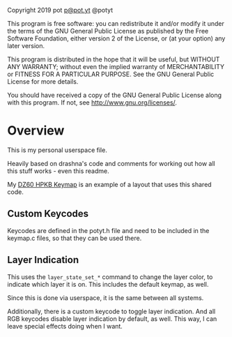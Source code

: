 Copyright 2019 pot p@pot.yt @potyt

This program is free software: you can redistribute it and/or modify
it under the terms of the GNU General Public License as published by
the Free Software Foundation, either version 2 of the License, or
(at your option) any later version.

This program is distributed in the hope that it will be useful,
but WITHOUT ANY WARRANTY; without even the implied warranty of
MERCHANTABILITY or FITNESS FOR A PARTICULAR PURPOSE.  See the
GNU General Public License for more details.

You should have received a copy of the GNU General Public License
along with this program.  If not, see <http://www.gnu.org/licenses/>.

# Overview

This is my personal userspace file.

Heavily based on drashna's code and comments for working out how all
this stuff works - even this readme.

My [DZ60 HPKB Keymap](https://github.com/qmk/qmk_firmware/blob/master/layouts/community/ergodox/drashna/keymap.c#L297)
is an example of a layout that uses this shared code.

## Custom Keycodes

Keycodes are defined in the potyt.h file and need to be included in the
keymap.c files, so that they can be used there.

## Layer Indication

This uses the `layer_state_set_*` command to change the layer color, to
indicate which layer it is on.  This includes the default keymap, as well.

Since this is done via userspace, it is the same between all systems.

Additionally, there is a custom keycode to toggle layer indication. And
all RGB keycodes disable layer indication by default, as well.  This
way, I can leave special effects doing when I want.
